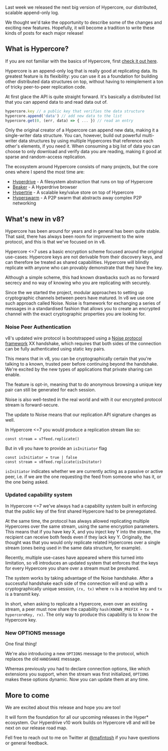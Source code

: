 Last week we released the next big version of Hypercore, our distributed, scalable append-only log.

We thought we'd take the opportunity to describe some of the changes and exciting new features. Hopefully, it will become a tradition to write these kinds of posts for each major release!

## What is Hypercore?

If you are not familiar with the basics of Hypercore, first [check it out here](https://github.com/mafintosh/hypercore).

Hypercore is an append-only log that is really good at replicating data. Its greatest feature is its flexibility: you can use it as a foundation for building other distributed data structures on top, without having to reimplement a ton of tricky peer-to-peer replication code.

At first glace the API is quite straight forward. It's basically a distributed list that you can append data to and read data out of.

``` js
hypercore.key // a public key that verifies the data structure
hypercore.append('data') // add new data to the list
hypercore.get(0, (err, data) => { ... }) // read an entry
```

Only the original creator of a Hypercore can append new data, making it a single-writer data structure. You can, however, build out powerful multi-writer data structures by using multiple Hypercores that reference each other's elements, if you need it. When consuming a big list of data you can choose to only download and verify data you are reading, making it good at sparse and random-access replication.

The ecosystem around Hypercore consists of many projects, but the core ones where I spend the most time are:

* [Hyperdrive](https://github.com/hyperdrive) - A filesystem abstraction that runs on top of Hypercore
* [Beaker](https://beakerbrowser.com) - A Hyperdrive browser
* [Hypertrie](https://github.com/mafintosh/hypertrie) - A scalable key/value store on top of Hypercore
* [Hyperswarm](https://github.com/hyperswarm) - A P2P swarm that abstracts away complex P2P networking

## What's new in v8?

Hypercore has been around for years and in general has been quite stable. That said, there has always been room for improvement to the wire protocol, and this is that we've focused on in v8.

Hypercore <=7 uses a basic encryption scheme focused around the original use-cases: Hypercore keys are not derivable from their discovery keys, and can therefore be treated as shared capabilities. Hypercore will blindly replicate with anyone who can provably demonstrate that they have the key.

Although a simple scheme, this had known drawbacks such as no forward secrecy and no way of knowing who you are replicating with securely.

Since the we started the project, modular approaches to setting up cryptographic channels between peers have matured. In v8 we use one such approach called Noise. Noise is framework for exchanging a series of messages in a standardised fashion that allows you to create an encrypted channel with the exact cryptographic properties you are looking for.

### Noise Peer Authentication

v8's updated wire protocol is bootstrapped using a [Noise protocol framework](http://www.noiseprotocol.org) XX handshake, which requires that both sides of the connection can be fully authenticated using static key pairs.

This means that in v8, you can be cryptographically certain that you're talking to a known, trusted peer before continuing beyond the handshake. We're excited by the new types of applications that private sharing can enable.

The feature is opt-in, meaning that to do anonymous browsing a unique key pair can still be generated for each session.

Noise is also well-tested in the real world and with it our encrypted protocol stream is forward-secure.

The update to Noise means that our replication API signature changes as well.

In Hypercore <=7 you would produce a replication stream like so:

```
const stream = v7feed.replicate()
```

But in v8 you have to provide an `isInitiator` flag

```
const isInitiator = true | false
const stream = v8feed.replicate(isInitator)
```

`isInitiator` indicates whether we are currently acting as a passive or active peer, i.e. if we are the one requesting the feed from someone who has it, or the one being asked.

### Updated capability system

In Hypercore <=7 we've always had a capability system built in enforcing that the public key of the first shared Hypercore had to be prenegotiated.

At the same time, the protocol has always allowed replicating multiple Hypercores over the same stream, using the same encryption parameters.  This means that if you have key X, and you inject key Y into the stream, the recipient can receive both feeds even if they lack key Y. Originally, the thought was that you would only replicate related Hypercores over a single stream (ones being used in the same data structure, for example).

Recently, multiple use-cases have appeared where this turned into limitation, so v8 introduces an updated system that enforces that the keys for every Hypercore you share over a stream must be preshared.

The system works by taking advantage of the Noise handshake. After a successful handshake each side of the connection will end up with a cryptographically unique session, `(rx, tx)` where `rx` is a receive key and `tx` is a transmit key.

In short, when asking to replicate a Hypercore, even over an existing stream, a peer must now share the capability `hash(KNOWN_PREFIX + tx + hypercoreKey, rx)`. The only way to produce this capability is to know the Hypercore key. 

### New OPTIONS message

One final thing!

We're also introducing a new `OPTIONS` message to the protocol, which replaces the old `HANDSHAKE` message.

Whereas previously you had to declare connection options, like which extensions you support, when the stream was first initialized, `OPTIONS` makes these options dynamic. Now you can update them at any time.

## More to come

We are excited about this release and hope you are too!

It will form the foundation for all our upcoming releases in the Hyper* ecosystem.
Our Hyperdrive v10 work builds on Hypercore v8 and will be next on our release road map.

Fell free to reach out to me on Twitter at [@mafintosh](https://twitter.com/mafintosh) if you have questions or general feedback.
